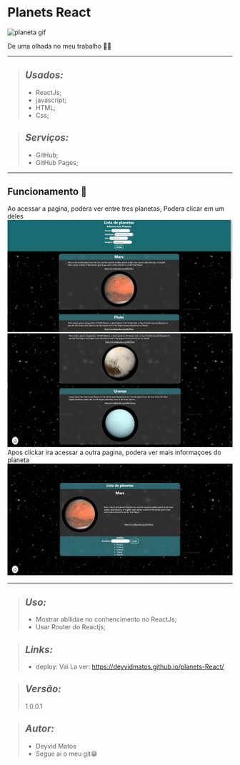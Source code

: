 # Planets React

![planeta gif](https://media.tenor.com/wfnPSysDSHcAAAAd/planet-jupiter-moving-planet-jupiter.gif)

De uma olhada no meu trabalho 🐱‍🏍

---

> ## *Usados:*
> - ReactJs;
> - javascript;
> - HTML;
> - Css;

> ## *Serviços:*
> - GitHub;
> - GitHub Pages;

---

## Funcionamento 🔎
Ao acessar a pagina, podera ver entre tres planetas, Podera clicar em um deles
![image](https://github.com/deyvidMatos/landing-page/blob/main/image/Planets.png)
![image](https://github.com/deyvidMatos/project-images/blob/main/planets%20images/home%202.png)
Apos clickar ira acessar a outra pagina, podera ver mais informaçoes do planeta
![image](https://github.com/deyvidMatos/project-images/blob/main/planets%20images/select.png)

---

> ## *Uso:*
> - Mostrar abilidae no conhencimento no ReactJs;
> - Usar Router do Reactjs;

> ## *Links:*
> - deploy: Vai La ver: https://deyvidmatos.github.io/planets-React/

> ## *Versão:*
>  1.0.0.1

> ## *Autor:*
> - Deyvid Matos
> - Segue ai o meu git😁

